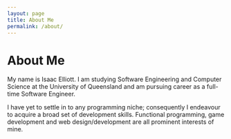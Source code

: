 ```yaml
---
layout: page
title: About Me
permalink: /about/
---
```


<h1 class="centered">About Me</h1>

My name is Isaac Elliott. I am studying Software Engineering and Computer Science at the University of Queensland and am pursuing career as a full-time Software Engineer.

I have yet to settle in to any programming niche; consequently I endeavour to acquire a
broad set of development skills. Functional programming, game development and web 
design/development are all prominent interests of mine.
